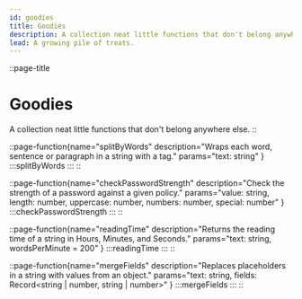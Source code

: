 ```yaml
---
id: goodies
title: Goodies
description: A collection neat little functions that don't belong anywhere else.
lead: A growing pile of treats.
---
```

::page-title
# Goodies
A collection neat little functions that don't belong anywhere else.
::

::page-function{name="splitByWords" description="Wraps each word, sentence or paragraph in a string with a tag." params="text: string" }
:::splitByWords
:::
::

::page-function{name="checkPasswordStrength" description="Check the strength of a password against a given policy." params="value: string, length: number, uppercase: number, numbers: number, special: number" }
:::checkPasswordStrength
:::
::

::page-function{name="readingTime" description="Returns the reading time of a string in Hours, Minutes, and Seconds." params="text: string, wordsPerMinute = 200" }
:::readingTime
:::
::

::page-function{name="mergeFields" description="Replaces placeholders in a string with values from an object." params="text: string, fields: Record<string | number, string | number>" }
:::mergeFields
:::
::

